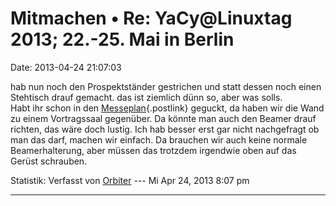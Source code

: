 Mitmachen • Re: YaCy\@Linuxtag 2013; 22.-25. Mai in Berlin
==========================================================

Date: 2013-04-24 21:07:03

hab nun noch den Prospektständer gestrichen und statt dessen noch einen
Stehtisch drauf gemacht. das ist ziemlich dünn so, aber was solls.\
Habt ihr schon in den
[Messeplan](https://wiki.linuxtag.org/mediawiki/images/a/ac/7.1a_15.04.2013_02-02.jpg){.postlink}
geguckt, da haben wir die Wand zu einem Vortragssaal gegenüber. Da
könnte man auch den Beamer drauf richten, das wäre doch lustig. Ich hab
besser erst gar nicht nachgefragt ob man das darf, machen wir einfach.
Da brauchen wir auch keine normale Beamerhalterung, aber müssen das
trotzdem irgendwie oben auf das Gerüst schrauben.

Statistik: Verfasst von
[Orbiter](http://forum.yacy-websuche.de/memberlist.php?mode=viewprofile&u=2)
--- Mi Apr 24, 2013 8:07 pm

------------------------------------------------------------------------
